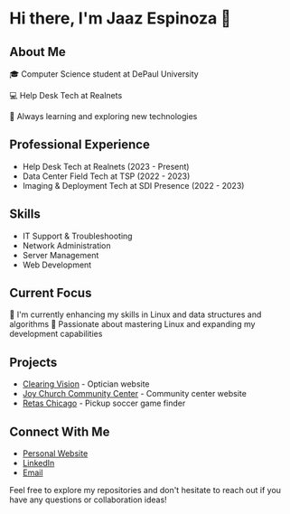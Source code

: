 # Hi there, I'm Jaaz Espinoza 👋

## About Me
🎓 Computer Science student at DePaul University

💻 Help Desk Tech at Realnets

🌱 Always learning and exploring new technologies

## Professional Experience
- Help Desk Tech at Realnets (2023 - Present)
- Data Center Field Tech at TSP (2022 - 2023)
- Imaging & Deployment Tech at SDI Presence (2022 - 2023)

## Skills
- IT Support & Troubleshooting
- Network Administration
- Server Management
- Web Development

## Current Focus
🔭 I'm currently enhancing my skills in Linux and data structures and algorithms
🌟 Passionate about mastering Linux and expanding my development capabilities

## Projects
- [Clearing Vision](https://github.com/jaazespinoza/clearing-vision) - Optician website
- [Joy Church Community Center](https://github.com/jaazespinoza/joy-church-cc) - Community center website
- [Retas Chicago](https://github.com/jaazespinoza/retas-chicago) - Pickup soccer game finder

## Connect With Me
- [Personal Website](https://jaazespinoza.com)
- [LinkedIn](https://www.linkedin.com/in/jaazespinoza)
- [Email](mailto:jaazespinoza@protonmail.com)

Feel free to explore my repositories and don't hesitate to reach out if you have any questions or collaboration ideas!
